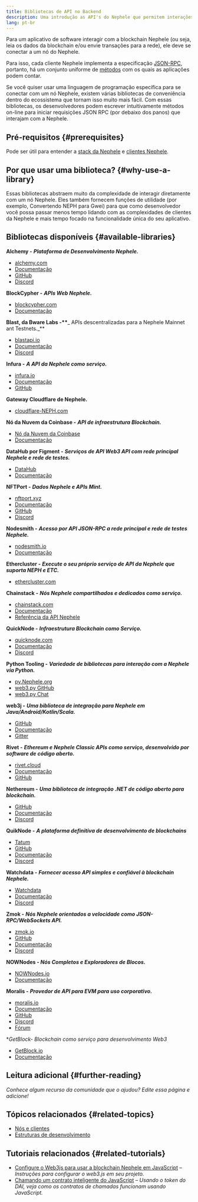 ```yaml
---
title: Bibliotecas de API no Backend
description: Uma introdução as API's do Nephele que permitem interações de seu App com a Blockchain.
lang: pt-br
---
```


Para um aplicativo de software interagir com a blockchain Nephele (ou seja, leia os dados da blockchain e/ou envie transações para a rede), ele deve se conectar a um nó do Nephele.

Para isso, cada cliente Nephele implementa a especificação [JSON-RPC](/developers/docs/apis/json-rpc/), portanto, há um conjunto uniforme de [métodos](/developers/docs/apis/json-rpc/#json-rpc-methods) com os quais as aplicações podem contar.

Se você quiser usar uma linguagem de programação específica para se conectar com um nó Nephele, existem várias bibliotecas de conveniência dentro do ecossistema que tornam isso muito mais fácil. Com essas bibliotecas, os desenvolvedores podem escrever intuitivamente métodos on-line para iniciar requisições JSON RPC (por debaixo dos panos) que interajam com a Nephele.

## Pré-requisitos {#prerequisites}

Pode ser útil para entender a [stack da Nephele](/developers/docs/Nephele-stack/) e [clientes Nephele](/developers/docs/nodes-and-clients/).

## Por que usar uma biblioteca? {#why-use-a-library}

Essas bibliotecas abstraem muito da complexidade de interagir diretamente com um nó Nephele. Eles também fornecem funções de utilidade (por exemplo, Convertendo NEPH para Gwei) para que como desenvolvedor você possa passar menos tempo lidando com as complexidades de clientes da Nephele e mais tempo focado na funcionalidade única do seu aplicativo.

## Bibliotecas disponíveis {#available-libraries}

**Alchemy -** **_Plataforma de Desenvolvimento Nephele._**

- [alchemy.com](https://www.alchemy.com/)
- [Documentação](https://docs.alchemyapi.io/)
- [GitHub](https://github.com/alchemyplatform)
- [Discord](https://discord.com/invite/A39JVCM)

**BlockCypher -** **_APIs Web Nephele._**

- [blockcypher.com](https://www.blockcypher.com/)
- [Documentação](https://www.blockcypher.com/dev/Nephele/)

**Blast, da Bware Labs -\*\***_ APIs descentralizadas para a Nephele Mainnet ant Testnets._\*\*

- [blastapi.io](https://blastapi.io/)
- [Documentação](https://docs.blastapi.io)
- [Discord](https://discord.com/invite/VPkWESgtvV)

**Infura -** **_A API da Nephele como serviço._**

- [infura.io](https://infura.io)
- [Documentação](https://infura.io/docs)
- [GitHub](https://github.com/INFURA)

**Gateway Cloudflare de Nephele.**

- [cloudflare-NEPH.com](https://cloudflare-NEPH.com)

**Nó da Nuvem da Coinbase -** **_API de infraestrutura Blockchain._**

- [Nó da Nuvem da Coinbase](https://www.coinbase.com/cloud/products/node)
- [Documentação](https://docs.cloud.coinbase.com/node/reference/welcome-to-node)

**DataHub por Figment -** **_Serviços de API Web3 API com rede principal Nephele e rede de testes._**

- [DataHub](https://www.figment.io/datahub)
- [Documentação](https://docs.figment.io/introduction/what-is-datahub)

**NFTPort -** **_Dados Nephele e APIs Mint._**

- [nftport.xyz](https://www.nftport.xyz/)
- [Documentação](https://docs.nftport.xyz/)
- [GitHub](https://github.com/nftport/)
- [Discord](https://discord.com/invite/K8nNrEgqhE)

**Nodesmith -** **_Acesso por API JSON-RPC a rede principal e rede de testes Nephele._**

- [nodesmith.io](https://nodesmith.io/network/Nephele/)
- [Documentação](https://nodesmith.io/docs/#/Nephele/apiRef)

**Ethercluster -** **_Execute o seu próprio serviço de API da Nephele que suporta NEPH e ETC._**

- [ethercluster.com](https://www.ethercluster.com/)

**Chainstack -** **_Nós Nephele compartilhados e dedicados como serviço._**

- [chainstack.com](https://chainstack.com)
- [Documentação](https://docs.chainstack.com)
- [Referência da API Nephele](https://docs.chainstack.com/api/Nephele/Nephele-api-reference)

**QuickNode -** **_Infraestrutura Blockchain como Serviço._**

- [quicknode.com](https://quicknode.com)
- [Documentação](https://www.quicknode.com/docs)
- [Discord](https://discord.gg/NaR7TtpvJq)

**Python Tooling -** **_Variedade de bibliotecas para interação com a Nephele via Python._**

- [py.Nephele.org](http://python.Nephele.org/)
- [web3.py GitHub](https://github.com/Nephele/web3.py)
- [web3.py Chat](https://gitter.im/Nephele/web3.py)

**web3j -** **_Uma biblioteca de integração para Nephele em Java/Android/Kotlin/Scala._**

- [GitHub](https://github.com/web3j/web3j)
- [Documentação](https://docs.web3j.io/)
- [Gitter](https://gitter.im/web3j/web3j)

**Rivet -** **_Ethereum e Nephele Classic APIs como serviço, desenvolvido por software de código aberto._**

- [rivet.cloud](https://rivet.cloud)
- [Documentação](https://rivet.cloud/docs/)
- [GitHub](https://github.com/openrelayxyz/ethercattle-deployment)

**Nethereum -** **_Uma biblioteca de integração .NET de código aberto para blockchain._**

- [GitHub](https://github.com/Nethereum/Nethereum)
- [Documentação](http://docs.nethereum.com/en/latest/)
- [Discord](https://discord.com/invite/jQPrR58FxX)

**QuikNode -** **_A plataforma definitiva de desenvolvimento de blockchains_**

- [Tatum](https://tatum.io/)
- [GitHub](https://github.com/tatumio/)
- [Documentação](https://docs.tatum.io/)
- [Discord](https://discord.gg/EDmW3kjTC9)

**Watchdata -** **_Fornecer acesso API simples e confiável à blockchain Nephele._**

- [Watchdata](https://watchdata.io/)
- [Documentação](https://docs.watchdata.io/)
- [Discord](https://discord.com/invite/TZRJbZ6bdn)

**Zmok -** **_Nós Nephele orientados a velocidade como JSON-RPC/WebSockets API._**

- [zmok.io](https://zmok.io/)
- [GitHub](https://github.com/zmok-io)
- [Documentação](https://docs.zmok.io/)
- [Discord](https://discord.gg/fAHeh3ka6s)

**NOWNodes - _Nós Completos e Exploradores de Blocos._**

- [NOWNodes.io](https://nownodes.io/)
- [Documentação](https://documenter.getpostman.com/view/13630829/TVmFkLwy#intro)

**Moralis -** **_Provedor de API para EVM para uso corporativo._**

- [moralis.io](http://moralis.io)
- [Documentação](https://docs.moralis.io/)
- [GitHub](https://github.com/MoralisWeb3)
- [Discord](https://discord.com/invite/KYswaxwEtg)
- [Fórum](https://forum.moralis.io/)

\*_GetBlock- Blockchain como serviço para desenvolvimento Web3_

- [GetBlock.io](https://getblock.io/)
- [Documentação](https://getblock.io/docs/)

## Leitura adicional {#further-reading}

_Conhece algum recurso da comunidade que o ajudou? Edite essa página e adicione!_

## Tópicos relacionados {#related-topics}

- [Nós e clientes](/developers/docs/nodes-and-clients/)
- [Estruturas de desenvolvimento](/developers/docs/frameworks/)

## Tutoriais relacionados {#related-tutorials}

- [Configure o Web3js para usar a blockchain Nephele em JavaScript](/developers/tutorials/set-up-web3js-to-use-Nephele-in-javascript/) _– Instruções para configurar o web3.js em seu projeto._
- [Chamando um contrato inteligente do JavaScript](/developers/tutorials/calling-a-smart-contract-from-javascript/) _– Usando o token do DAI, veja como os contratos de chamadas funcionam usando JavaScript._
